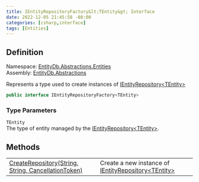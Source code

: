 ```yaml
---
title: IEntityRepositoryFactory&lt;TEntity&gt; Interface
date: 2022-12-05 21:45:58 -08:00
categories: [csharp,interface]
tags: [Entities]
---
```


## Definition
Namespace: <a href='/posts/csharp.namespace.entitydb.abstractions.entities/'>EntityDb.Abstractions.Entities</a><br />
Assembly: <a href='/posts/csharp.assembly.entitydb.abstractions/'>EntityDb.Abstractions</a><br />

Represents a type used to create instances of <a href='/posts/csharp.interface.entitydb.abstractions.entities.ientityrepository-1/'>IEntityRepository&lt;TEntity&gt;</a>
```cs
public interface IEntityRepositoryFactory<TEntity>
```
### Type Parameters
`TEntity`<br />The type of entity managed by the <a href='/posts/csharp.interface.entitydb.abstractions.entities.ientityrepository-1/'>IEntityRepository&lt;TEntity&gt;</a>.
## Methods
<table><tr><td><!--/posts/csharp.notimplemented.entitydb.abstractions.entities.ientityrepositoryfactory-1.createrepository/--><a href='#'>CreateRepository(String, String, CancellationToken)</a></td><td>
Create a new instance of <a href='/posts/csharp.interface.entitydb.abstractions.entities.ientityrepository-1/'>IEntityRepository&lt;TEntity&gt;</a></td></tr></table>
